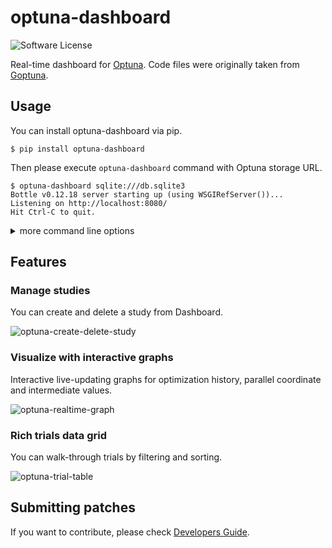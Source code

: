 # optuna-dashboard

![Software License](https://img.shields.io/badge/license-MIT-brightgreen.svg?style=flat-square)

Real-time dashboard for [Optuna](https://github.com/optuna/optuna).
Code files were originally taken from [Goptuna](https://github.com/c-bata/goptuna).

## Usage

You can install optuna-dashboard via pip.

```console
$ pip install optuna-dashboard
```

Then please execute `optuna-dashboard` command with Optuna storage URL.

```
$ optuna-dashboard sqlite:///db.sqlite3
Bottle v0.12.18 server starting up (using WSGIRefServer())...
Listening on http://localhost:8080/
Hit Ctrl-C to quit.
```

<details>

<summary>more command line options</summary>

```console
$ optuna-dashboard -h
usage: optuna-dashboard [-h] [--port PORT] [--host HOST] [--version] [--quiet] storage

Real-time dashboard for Optuna.

positional arguments:
  storage        DB URL (e.g. sqlite:///example.db)

optional arguments:
  -h, --help     show this help message and exit
  --port PORT    port number (default: 8080)
  --host HOST    hostname (default: 127.0.0.1)
  --version, -v  show program's version number and exit
  --quiet, -q    quiet
```

</details>

## Features

### Manage studies

You can create and delete a study from Dashboard.

![optuna-create-delete-study](https://user-images.githubusercontent.com/5564044/97099702-4107be80-16cf-11eb-9d97-f5ceec98ce52.gif)

### Visualize with interactive graphs

Interactive live-updating graphs for optimization history, parallel coordinate and intermediate values.

![optuna-realtime-graph](https://user-images.githubusercontent.com/5564044/97099797-66e19300-16d0-11eb-826c-6977e3941fb0.gif)

### Rich trials data grid

You can walk-through trials by filtering and sorting.

![optuna-trial-table](https://user-images.githubusercontent.com/5564044/97099599-36005e80-16ce-11eb-929c-8498f6ea09da.gif)

## Submitting patches

If you want to contribute, please check [Developers Guide](./DEVELOPMENT.md).
